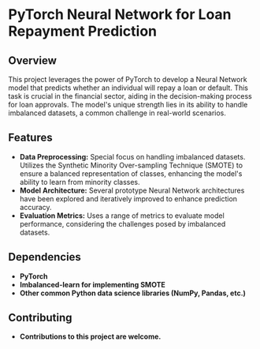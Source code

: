 # PyTorch Neural Network for Loan Repayment Prediction

## Overview
This project leverages the power of PyTorch to develop a Neural Network model that predicts whether an individual will repay a loan or default. This task is crucial in the financial sector, aiding in the decision-making process for loan approvals. The model's unique strength lies in its ability to handle imbalanced datasets, a common challenge in real-world scenarios.

## Features
- **Data Preprocessing:** Special focus on handling imbalanced datasets. Utilizes the Synthetic Minority Over-sampling Technique (SMOTE) to ensure a balanced representation of classes, enhancing the model's ability to learn from minority classes.
- **Model Architecture:** Several prototype Neural Network architectures have been explored and iteratively improved to enhance prediction accuracy.
- **Evaluation Metrics:** Uses a range of metrics to evaluate model performance, considering the challenges posed by imbalanced datasets.

## Dependencies
- **PyTorch**
- **Imbalanced-learn for implementing SMOTE**
- **Other common Python data science libraries (NumPy, Pandas, etc.)**

## Contributing
- **Contributions to this project are welcome.**
